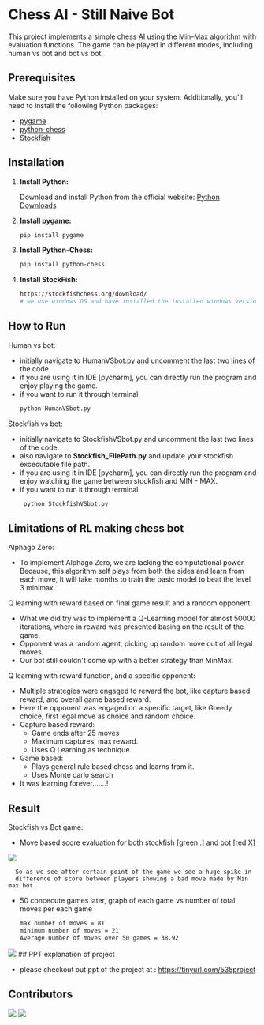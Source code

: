 # Chess AI - Still Naive Bot

This project implements a simple chess AI using the Min-Max algorithm with evaluation functions. The game can be played in different modes, including human vs bot and bot vs bot.

## Prerequisites

Make sure you have Python installed on your system. Additionally, you'll need to install the following Python packages:

- [pygame](https://www.pygame.org/)
- [python-chess](https://python-chess.readthedocs.io/)
- [Stockfish](https://stockfishchess.org/)

## Installation

1. **Install Python:**

   Download and install Python from the official website: [Python Downloads](https://www.python.org/downloads/)

2. **Install pygame:**

   ```bash
   pip install pygame

3. **Install Python-Chess:**
   ```bash
   pip install python-chess
4. **Install StockFish:**
   ```bash
   https://stockfishchess.org/download/
   # we use windows OS and have installed the installed windows version of stockfish to use in Stockfish_FilePath.py

## How to Run
Human vs bot:
- initially navigate to HumanVSbot.py and uncomment the last two
lines of the code.
- if you are using it in IDE [pycharm], you can directly run the program and enjoy playing the game.
- if you want to run it through terminal
   ```bash
   python HumanVSbot.py

Stockfish vs bot:
- initially navigate to StockfishVSbot.py and uncomment the last two
lines of the code.
- also navigate to <b>Stockfish_FilePath.py</b> and update your stockfish excecutable file path.
- if you are using it in IDE [pycharm], you can directly run the program and enjoy watching the game between stockfish and MIN - MAX.
- if you want to run it through terminal
  ```bash
   python StockfishVSbot.py
## Limitations of RL making chess bot
Alphago Zero:
- To implement Alphago Zero, we are lacking the computational power. Because, this algorithm self plays from both the sides and learn from each move, It will take months to train the basic model to beat the level 3 minimax.

Q learning with reward based on final game result and a random opponent:
- What we did try was to implement a Q-Learning model for almost 50000 iterations, where in reward was presented basing on the result of the game.
- Opponent was a random agent, picking up random move out of all legal moves.
- Our bot still couldn't come up with a better strategy than MinMax.

Q learning with reward function, and a specific opponent:
- Multiple strategies were engaged to reward the bot, like capture based reward, and overall game based reward. 
- Here the opponent was engaged on a specific target, like Greedy choice, first legal move as choice and random choice.
- Capture based reward: 
  - Game ends after 25 moves
  - Maximum captures, max reward. 
  - Uses Q Learning as technique.
- Game based:
  - Plays general rule based chess and learns from it.
  - Uses Monte carlo search 
- It was learning forever…….!


## Result
Stockfish vs Bot game:
- Move based score evaluation for both stockfish [green .] and bot [red X]

<img src = "screenshots/game_0_plot.png"/>
 
      So as we see after certain point of the game we see a huge spike in 
      difference of score between players showing a bad move made by Min max bot.
       

- 50 concecute games later, graph of each game vs number of total moves per each game 
   ```bash
   max number of moves = 81
   minimum number of moves = 21
   Average number of moves over 50 games = 38.92 
   
<img src = "screenshots/numberof_moves_plot.png"/>
## PPT explanation of project

- please checkout out ppt of the project at : https://tinyurl.com/535project

## Contributors
[![](https://github.com/anudeep-17.png?size=50)](https://github.com/anudeep-17)
[![](https://github.com/ForumShah8.png?size=50)](https://github.com/ForumShah8)
